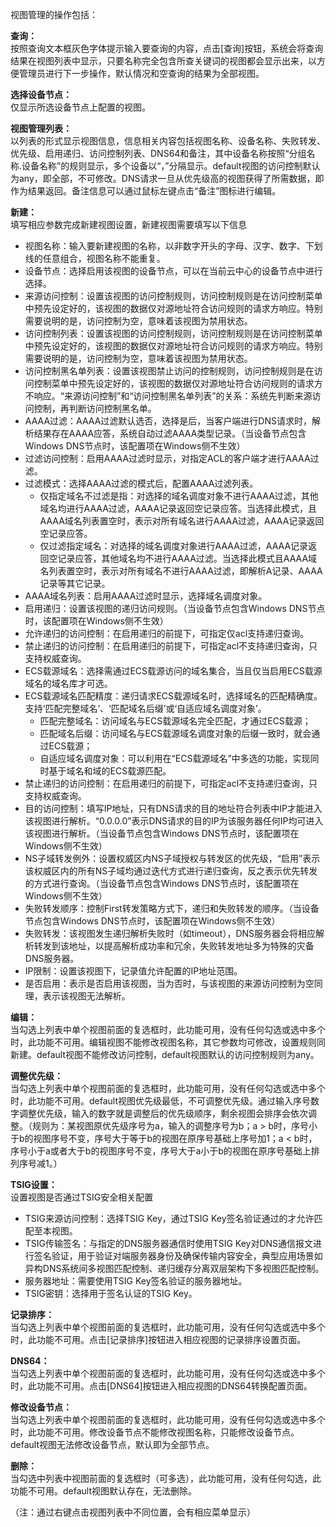 视图管理的操作包括：

**查询：**  
按照查询文本框灰色字体提示输入要查询的内容，点击[查询]按钮，系统会将查询结果在视图列表中显示，只要名称完全包含所查关键词的视图都会显示出来，以方便管理员进行下一步操作，默认情况和空查询的结果为全部视图。

**选择设备节点：**  
仅显示所选设备节点上配置的视图。

**视图管理列表：**  
以列表的形式显示视图信息，信息相关内容包括视图名称、设备名称、失败转发、优先级、启用递归、访问控制列表、DNS64和备注，其中设备名称按照“分组名称.设备名称”的规则显示，多个设备以“，”分隔显示。default视图的访问控制默认为any，即全部，不可修改。DNS请求一旦从优先级高的视图获得了所需数据，即作为结果返回。备注信息可以通过鼠标左键点击“备注”图标进行编辑。

**新建：**  
填写相应参数完成新建视图设置，新建视图需要填写以下信息  

- 视图名称：输入要新建视图的名称，以非数字开头的字母、汉字、数字、下划线的任意组合，视图名称不能重复。  
- 设备节点：选择启用该视图的设备节点，可以在当前云中心的设备节点中进行选择。  
- 来源访问控制：设置该视图的访问控制规则，访问控制规则是在访问控制菜单中预先设定好的，该视图的数据仅对源地址符合访问规则的请求方响应。特别需要说明的是，访问控制为空，意味着该视图为禁用状态。  
- 访问控制列表：设置该视图的访问控制规则，访问控制规则是在访问控制菜单中预先设定好的，该视图的数据仅对源地址符合访问规则的请求方响应。特别需要说明的是，访问控制为空，意味着该视图为禁用状态。  
- 访问控制黑名单列表：设置该视图禁止访问的控制规则，访问控制规则是在访问控制菜单中预先设定好的，该视图的数据仅对源地址符合访问规则的请求方不响应。“来源访问控制”和“访问控制黑名单列表”的关系：系统先判断来源访问控制，再判断访问控制黑名单。  
- AAAA过滤：AAAA过滤默认选否，选择是后，当客户端进行DNS请求时，解析结果存在AAAA应答，系统自动过滤AAAA类型记录。（当设备节点包含Windows DNS节点时，该配置项在Windows侧不生效）  
- 过滤访问控制：启用AAAA过滤时显示，对指定ACL的客户端才进行AAAA过滤。  
- 过滤模式：选择AAAA过滤的模式后，配置AAAA过滤列表。  
  - 仅指定域名不过滤是指：对选择的域名调度对象不进行AAAA过滤，其他域名均进行AAAA过滤，AAAA记录返回空记录应答。当选择此模式，且AAAA域名列表置空时，表示对所有域名进行AAAA过滤，AAAA记录返回空记录应答。  
  - 仅过滤指定域名：对选择的域名调度对象进行AAAA过滤，AAAA记录返回空记录应答，其他域名均不进行AAAA过滤。当选择此模式且AAAA域名列表置空时，表示对所有域名不进行AAAA过滤，即解析A记录、AAAA记录等其它记录。  
- AAAA域名列表：启用AAAA过滤时显示，选择域名调度对象。  
- 启用递归：设置该视图的递归访问规则。（当设备节点包含Windows DNS节点时，该配置项在Windows侧不生效）  
- 允许递归的访问控制：在启用递归的前提下，可指定仅acl支持递归查询。  
- 禁止递归的访问控制：在启用递归的前提下，可指定acl不支持递归查询，只支持权威查询。  
- ECS载源域名：选择需通过ECS载源访问的域名集合，当且仅当启用ECS载源域名的域名库才可选。  
- ECS载源域名匹配精度：递归请求ECS载源域名时，选择域名的匹配精确度。支持‘匹配完整域名’、‘匹配域名后缀’或‘自适应域名调度对象’。  
  - 匹配完整域名：访问域名与ECS载源域名完全匹配，才通过ECS载源；  
  - 匹配域名后缀：访问域名与ECS载源域名调度对象的后缀一致时，就会通过ECS载源；  
  - 自适应域名调度对象：可以利用在“ECS载源域名”中多选的功能，实现同时基于域名和域的ECS载源匹配。  
- 禁止递归的访问控制：在启用递归的前提下，可指定acl不支持递归查询，只支持权威查询。  
- 目的访问控制：填写IP地址，只有DNS请求的目的地址符合列表中IP才能进入该视图进行解析。“0.0.0.0”表示DNS请求的目的IP为该服务器任何IP均可进入该视图进行解析。（当设备节点包含Windows DNS节点时，该配置项在Windows侧不生效）  
- NS子域转发例外：设置权威区内NS子域授权与转发区的优先级，“启用”表示该权威区内的所有NS子域均通过迭代方式进行递归查询，反之表示优先转发的方式进行查询。（当设备节点包含Windows DNS节点时，该配置项在Windows侧不生效）  
- 失败转发顺序：控制First转发策略方式下，递归和失败转发的顺序。（当设备节点包含Windows DNS节点时，该配置项在Windows侧不生效）  
- 失败转发：该视图发生递归解析失败时（如timeout），DNS服务器会将相应解析转发到该地址，以提高解析成功率和冗余，失败转发地址多为特殊的灾备DNS服务器。  
- IP限制：设置该视图下，记录值允许配置的IP地址范围。  
- 是否启用：表示是否启用该视图，当为否时，与该视图的来源访问控制为空同理，表示该视图无法解析。  

**编辑：**  
当勾选上列表中单个视图前面的复选框时，此功能可用，没有任何勾选或选中多个时，此功能不可用。编辑视图不能修改视图名称，其它参数均可修改，设置规则同新建。default视图不能修改访问控制，default视图默认的访问控制规则为any。  

**调整优先级：**  
当勾选上列表中单个视图前面的复选框时，此功能可用，没有任何勾选或选中多个时，此功能不可用。default视图优先级最低，不可调整优先级。通过输入序号数字调整优先级，输入的数字就是调整后的优先级顺序，剩余视图会排序会依次调整。（规则为：某视图原优先级序号为a，输入的调整序号为b；a > b时，序号小于b的视图序号不变，序号大于等于b的视图在原序号基础上序号加1；a < b时，序号小于a或者大于b的视图序号不变，序号大于a小于b的视图在原序号基础上排列序号减1。）  

**TSIG设置：**  
设置视图是否通过TSIG安全相关配置  

- TSIG来源访问控制：选择TSIG Key，通过TSIG Key签名验证通过的才允许匹配至本视图。  
- TSIG传输签名：与指定的DNS服务器通信时使用TSIG Key对DNS通信报文进行签名验证，用于验证对端服务器身份及确保传输内容安全，典型应用场景如异构DNS系统间多视图匹配控制、递归缓存分离双层架构下多视图匹配控制。  
- 服务器地址：需要使用TSIG Key签名验证的服务器地址。  
- TSIG密钥：选择用于签名认证的TSIG Key。  

**记录排序：**  
当勾选上列表中单个视图前面的复选框时，此功能可用，没有任何勾选或选中多个时，此功能不可用。点击[记录排序]按钮进入相应视图的记录排序设置页面。  

**DNS64：**  
当勾选上列表中单个视图前面的复选框时，此功能可用，没有任何勾选或选中多个时，此功能不可用。点击[DNS64]按钮进入相应视图的DNS64转换配置页面。  

**修改设备节点：**  
当勾选上列表中单个视图前面的复选框时，此功能可用，没有任何勾选或选中多个时，此功能不可用。修改设备节点不能修改视图名称，只能修改设备节点。default视图无法修改设备节点，默认即为全部节点。  

**删除：**  
当勾选中列表中视图前面的复选框时（可多选），此功能可用，没有任何勾选，此功能不可用。default视图默认存在，无法删除。  

（注：通过右键点击视图列表中不同位置，会有相应菜单显示）
